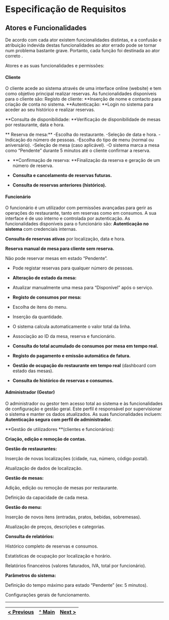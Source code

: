 # Especificação de Requisitos

## Atores e Funcionalidades

De acordo com cada ator existem funcionalidades distintas, e a confusão e atribuição indevida destas funcionalidades ao ator errado pode se tornar num problema bastante grave. Portanto, cada função foi destinada ao ator correto .

Atores e as suas funcionalidades e permissões:

#### Cliente
O cliente acede ao sistema através de uma interface online (website) e tem como objetivo principal realizar reservas. As funcionalidades disponíveis para o cliente são:
Registo de cliente: **Inserção de nome e contacto para criação de conta no sistema.
**Autenticação: **Login no sistema para aceder ao seu histórico e realizar reservas.


**Consulta de disponibilidade: **Verificação de disponibilidade de mesas por restaurante, data e hora.


** Reserva de mesa:**
-Escolha do restaurante.
-Seleção de data e hora.
-Indicação do número de pessoas.
-Escolha do tipo de menu (normal ou aniversário).
-Seleção de mesa (caso aplicável).
-O sistema marca a mesa como “Pendente” durante 5 minutos até o cliente confirmar a reserva.


- **Confirmação de reserva: **Finalização da reserva e geração de um número de reserva.


- **Consulta e cancelamento de reservas futuras.**


- **Consulta de reservas anteriores (histórico).**

#### Funcionário
O funcionário é um utilizador com permissões avançadas para gerir as operações do restaurante, tanto em reservas como em consumos. A sua interface é de uso interno e controlada por autenticação. As funcionalidades disponíveis para o funcionário são:
**Autenticação no sistema** com credenciais internas.


**Consulta de reservas ativas** por localização, data e hora.


**Reserva manual de mesa para cliente sem reserva.**


Não pode reservar mesas em estado “Pendente”.


- Pode registar reservas para qualquer número de pessoas.


- **Alteração de estado da mesa:**


- Atualizar manualmente uma mesa para “Disponível” após o serviço.


- **Registo de consumos por mesa:**


- Escolha de itens do menu.


- Inserção da quantidade.


- O sistema calcula automaticamente o valor total da linha.


- Associação ao ID da mesa, reserva e funcionário.


- **Consulta do total acumulado de consumos por mesa em tempo real.**
- **Registo do pagamento e emissão automática de fatura.**
- **Gestão de ocupação do restaurante em tempo real** (dashboard com estado das mesas).


- **Consulta de histórico de reservas e consumos.**
#### Administrador (Gestor)
O administrador ou gestor tem acesso total ao sistema e às funcionalidades de configuração e gestão geral. Este perfil é responsável por supervisionar o sistema e manter os dados atualizados. As suas funcionalidades incluem:
**Autenticação segura com perfil de administrador.**


**Gestão de utilizadores **(clientes e funcionários):


**Criação, edição e remoção de contas.**


**Gestão de restaurantes:**


Inserção de novas localizações (cidade, rua, número, código postal).


Atualização de dados de localização.


**Gestão de mesas:**


Adição, edição ou remoção de mesas por restaurante.


Definição da capacidade de cada mesa.


**Gestão do menu:**


Inserção de novos itens (entradas, pratos, bebidas, sobremesas).


Atualização de preços, descrições e categorias.


**Consulta de relatórios:**


Histórico completo de reservas e consumos.


Estatísticas de ocupação por localização e horário.


Relatórios financeiros (valores faturados, IVA, total por funcionário).


**Parâmetros do sistema:**


Definição do tempo máximo para estado “Pendente” (ex: 5 minutos).


Configurações gerais de funcionamento.

---

| [< Previous](REI01.md) | [^ Main](../../README.md) | [Next >](REI03.md) |
|:----------------------------------:|:----------------------------------:|:----------------------------------:|

